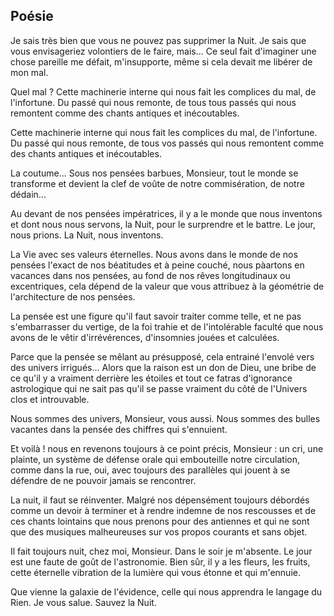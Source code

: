 <div class="container">
    <div class="poetry">
        <h2>Poésie</h2>
        <p>Je sais très bien que vous ne pouvez pas supprimer la Nuit. Je sais que vous envisageriez volontiers de le faire, mais... Ce seul fait d'imaginer une chose pareille me défait, m'insupporte, même si cela devait me libérer de mon mal.</p>
        <p><strong></strong> Quel mal ? Cette machinerie interne qui nous fait les complices du mal, de l'infortune. Du passé qui nous remonte, de tous tous passés qui nous remontent comme des chants antiques et inécoutables.</p>
        <p>Cette machinerie interne qui nous fait les complices du mal, de l'infortune. Du passé qui nous remonte, de tous vos passés qui nous remontent comme des chants antiques et inécoutables.</p>
        <p>La coutume... Sous nos pensées barbues, Monsieur, tout le monde se transforme et devient la clef de voûte de notre commisération, de notre dédain...</p>
        <p>Au devant de nos pensées impératrices, il y a le monde que nous inventons et dont nous nous servons, la Nuit, pour le surprendre et le battre. Le jour, nous prions. La Nuit, nous inventons.</p>
        <p>La Vie avec ses valeurs éternelles. Nous avons dans le monde de nos pensées l'exact de nos béatitudes et à peine couché, nous pàartons en vacances dans nos pensées, au fond de nos rêves longitudinaux ou excentriques, cela dépend de la valeur que vous attribuez à la géométrie de l'architecture de nos pensées.</p>
        <p>La pensée est une figure qu'il faut savoir traiter comme telle, et ne pas s'embarrasser du vertige, de la foi trahie et de l'intolérable faculté que nous avons de le vêtir d'irrévérences, d'insomnies jouées et calculées.</p>
        <p>Parce que la pensée se mêlant au présupposé, cela entrainé l'envolé vers des univers irrigués... Alors que la raison est un don de Dieu, une bribe de ce qu'il y a vraiment derrière les étoiles et tout ce fatras d'ignorance astrologique qui ne sait pas qu'il se passe vraiment du côté de l'Univers clos et introuvable.</p>
        <p>Nous sommes des univers, Monsieur, vous aussi. Nous sommes des bulles vacantes dans la pensée des chiffres qui s'ennuient.</p>
        <p>Et voilà ! nous en revenons toujours à ce point précis, Monsieur : un cri, une plainte, un système de défense orale qui embouteille notre circulation, comme dans la rue, oui, avec toujours des parallèles qui jouent à se défendre de ne pouvoir jamais se rencontrer.</p>
        <p>La nuit, il faut se  réinventer. Malgré nos dépensément toujours débordés comme un devoir à terminer et à rendre indemne de nos rescousses et de ces chants lointains que nous prenons pour des antiennes et qui ne sont que des musiques malheureuses sur vos propos courants et sans objet.</p>
        <p>Il fait toujours nuit, chez moi, Monsieur. Dans le soir je m'absente. Le jour est une faute de goût de l'astronomie. Bien sûr, il y a les fleurs, les fruits, cette éternelle vibration de la lumière qui vous étonne et qui m'ennuie.</p>
        <p>Que vienne la galaxie de l'évidence, celle qui nous apprendra le langage du Rien. Je vous salue. Sauvez la Nuit.</p>
    </div>
</div>




